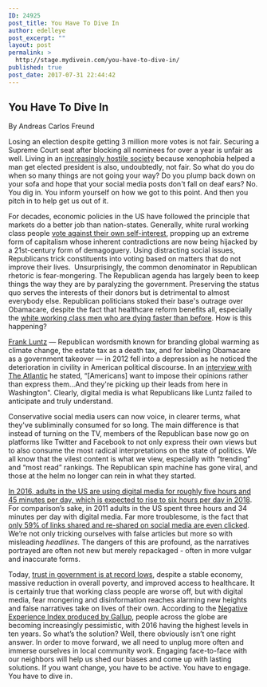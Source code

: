 ```yaml
---
ID: 24925
post_title: You Have To Dive In
author: edelleye
post_excerpt: ""
layout: post
permalink: >
  http://stage.mydivein.com/you-have-to-dive-in/
published: true
post_date: 2017-07-31 22:44:42
---
```

<h2>You Have To Dive In</h2>
By Andreas Carlos Freund

<span style="font-weight: 400;">Losing an election despite getting 3 million more votes is not fair. Securing a Supreme Court seat after blocking all nominees for over a year is unfair as well. Living in an <a href="http://www.slate.com/articles/news_and_politics/politics/2016/12/hate_in_america_a_list_of_racism_bigotry_and_abuse_since_the_election.html">increasingly hostile society</a> because xenophobia helped a man get elected president is also, undoubtedly, not fair. So what do you do when so many things are not going your way? Do you plump back down on your sofa and hope that your social media posts don't fall on deaf ears? No. You dig in. You inform yourself on how we got to this point. And then you pitch in to help get us out of it.   </span>

<span style="font-weight: 400;">For decades, economic policies in the US have followed the principle that markets do a better job than nation-states. Generally, white rural working class people <a href="https://www.amazon.com/Whats-Matter-Kansas-Conservatives-America/dp/080507774X">vote against their own self-interest</a>, propping up an extreme form of capitalism whose inherent contradictions are now being hijacked by a 21st-century form of demagoguery. Using distracting social issues, Republicans trick constituents into voting based on matters that do not improve their lives.  Unsurprisingly, the common denominator in Republican rhetoric is fear-mongering. The Republican agenda has largely been to keep things the way they are by paralyzing the government. Preserving the status quo serves the interests of their donors but is detrimental to almost everybody else. Republican politicians stoked their base's outrage over Obamacare, despite the fact that healthcare reform benefits all, especially the <a href="http://www.npr.org/sections/health-shots/2017/03/23/521083335/the-forces-driving-middle-aged-white-peoples-deaths-of-despair">white working class men who are dying faster than before</a>. How is this happening? </span>

<span style="font-weight: 400;"><a href="https://en.wikipedia.org/wiki/Frank_Luntz">Frank Luntz</a> — Republican wordsmith known for branding global warming as climate change, the estate tax as a death tax, and for labeling Obamacare as a government takeover — in 2012 fell into a depression as he noticed the deterioration in civility in American political discourse. In an <a href="https://www.theatlantic.com/politics/archive/2014/01/frank-luntz-still-hasnt-figured-out-how-sell-himself/356733/">interview with The Atlantic</a> he stated, “[Americans] want to impose their opinions rather than express them...And they're picking up their leads from here in Washington". Clearly, digital media is what Republicans like Luntz failed to anticipate and truly understand. </span>

<span style="font-weight: 400;">Conservative social media users can now voice, in clearer terms, what they've subliminally consumed for so long. The main difference is that instead of turning on the TV, members of the Republican base now go on platforms like Twitter and Facebook to not only express their own views but to also consume the most radical interpretations on the state of politics. We all know that the vilest content is what we view, especially with “trending” and “most read” rankings. The Republican spin machine has gone viral, and those at the helm no longer can rein in what they started.</span>

<span style="font-weight: 400;"><a href="https://www.statista.com/statistics/262340/daily-time-spent-with-digital-media-according-to-us-consumsers/">In 2016, adults in the US are using digital media for roughly five hours and 45 minutes per day, which is expected to rise to six hours per day in 2018</a>. For comparison’s sake, in 2011 adults in the US spent three hours and 34 minutes per day with digital media. Far more troublesome, is the fact that <a href="https://hal.inria.fr/hal-01281190">only 59% of links shared and re-shared on social media are even clicked</a>. We’re not only tricking ourselves with false articles but more so with misleading </span><i><span style="font-weight: 400;">headlines.</span></i><span style="font-weight: 400;"> The dangers of this are profound, as the narratives portrayed are often not new but merely repackaged - often in more vulgar and inaccurate forms.</span>

<span style="font-weight: 400;">Today, <a href="http://www.people-press.org/2015/11/23/1-trust-in-government-1958-2015/">trust in government is at record lows</a>, despite a stable economy, massive reduction in overall poverty, and improved access to healthcare. It is certainly true that working class people are worse off, but with digital media, fear mongering and disinformation reaches alarming new heights and false narratives take on lives of their own. According to the <a href="http://www.gallup.com/services/189968/gallup-2016-global-emotions-report.aspx">Negative Experience Index produced by Gallup</a>, people across the globe are becoming increasingly pessimistic, with 2016 having the highest levels in ten years. So what’s the solution? Well, there obviously isn’t one right answer. In order to move forward, we all need to unplug more often and immerse ourselves in local community work. Engaging face-to-face with our neighbors will help us shed our biases and come up with lasting solutions. If you want change, you have to be active. You have to engage. You have to dive in.</span>